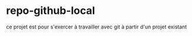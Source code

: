# repo-github-local
ce projet est pour s'exercer à travailler avec git à partir d'un projet existant
